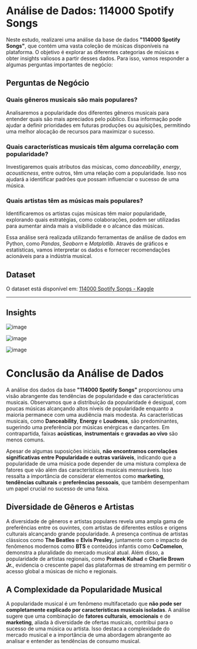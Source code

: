 # Análise de Dados: 114000 Spotify Songs

Neste estudo, realizarei uma análise da base de dados **"114000 Spotify Songs"**, que contém uma vasta coleção de músicas disponíveis na plataforma. O objetivo é explorar as diferentes categorias de músicas e obter insights valiosos a partir desses dados. Para isso, vamos responder a algumas perguntas importantes de negócio:

## Perguntas de Negócio

### Quais gêneros musicais são mais populares?

Analisaremos a popularidade dos diferentes gêneros musicais para entender quais são mais apreciados pelo público. Essa informação pode ajudar a definir prioridades em futuras produções ou aquisições, permitindo uma melhor alocação de recursos para maximizar o sucesso.

### Quais características musicais têm alguma correlação com popularidade?

Investigaremos quais atributos das músicas, como *danceability*, *energy*, *acousticness*, entre outros, têm uma relação com a popularidade. Isso nos ajudará a identificar padrões que possam influenciar o sucesso de uma música.

### Quais artistas têm as músicas mais populares?

Identificaremos os artistas cujas músicas têm maior popularidade, explorando quais estratégias, como colaborações, podem ser utilizadas para aumentar ainda mais a visibilidade e o alcance das músicas.

Essa análise será realizada utilizando ferramentas de análise de dados em Python, como *Pandas*, *Seaborn* e *Matplotlib*. Através de gráficos e estatísticas, vamos interpretar os dados e fornecer recomendações acionáveis para a indústria musical.

## Dataset

O dataset está disponível em: [114000 Spotify Songs - Kaggle](https://www.kaggle.com/datasets/priyamchoksi/spotify-dataset-114k-songs)

------------

## Insights

![image](https://github.com/user-attachments/assets/3754571c-f659-401f-a9e9-b5664d7b43a5)

![image](https://github.com/user-attachments/assets/20c4d4f6-6fdd-47c5-a2ac-ccca06b6bbb0)

![image](https://github.com/user-attachments/assets/0dd2303e-678b-4020-b83e-e094adeaac05)

# Conclusão da Análise de Dados

A análise dos dados da base **"114000 Spotify Songs"** proporcionou uma visão abrangente das tendências de popularidade e das características musicais. Observamos que a distribuição da popularidade é desigual, com poucas músicas alcançando altos níveis de popularidade enquanto a maioria permanece com uma audiência mais modesta. As características musicais, como **Danceability**, **Energy** e **Loudness**, são predominantes, sugerindo uma preferência por músicas enérgicas e dançantes. Em contrapartida, faixas **acústicas**, **instrumentais** e **gravadas ao vivo** são menos comuns.

Apesar de algumas suposições iniciais, **não encontramos correlações significativas entre Popularidade e outras variáveis**, indicando que a popularidade de uma música pode depender de uma mistura complexa de fatores que vão além das características musicais mensuráveis. Isso ressalta a importância de considerar elementos como **marketing**, **tendências culturais** e **preferências pessoais**, que também desempenham um papel crucial no sucesso de uma faixa.

## Diversidade de Gêneros e Artistas

A diversidade de gêneros e artistas populares revela uma ampla gama de preferências entre os ouvintes, com artistas de diferentes estilos e origens culturais alcançando grande popularidade. A presença contínua de artistas clássicos como **The Beatles** e **Elvis Presley**, juntamente com o impacto de fenômenos modernos como **BTS** e conteúdos infantis como **CoComelon**, demonstra a pluralidade do mercado musical atual. Além disso, a popularidade de artistas regionais, como **Prateek Kuhad** e **Charlie Brown Jr.**, evidencia o crescente papel das plataformas de streaming em permitir o acesso global a músicas de nicho e regionais.

## A Complexidade da Popularidade Musical

A popularidade musical é um fenômeno multifacetado que **não pode ser completamente explicado por características musicais isoladas**. A análise sugere que uma combinação de **fatores culturais**, **emocionais** e de **marketing**, aliada à diversidade de ofertas musicais, contribui para o sucesso de uma música ou artista. Isso destaca a complexidade do mercado musical e a importância de uma abordagem abrangente ao analisar e entender as tendências de consumo musical.






